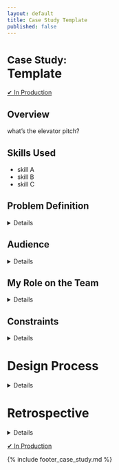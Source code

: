 ```yaml
---
layout: default
title: Case Study Template
published: false
---
```


# <small>Case Study:</small> <br />Template

<a href="#" type="button" class="btn btn-success" target="_blank">&#10004; In Production</a>

## Overview

what’s the elevator pitch?

## Skills Used

* skill A
* skill B
* skill C

## Problem Definition

<details>
  <p>
    what problems were you working through? How did you define success?
  </p>
</details>

## Audience

<details>
  <p>
    who were the target users for the project? Why them? How did you decide they were the users? Any personas created?
  </p>
</details>

## My Role on the Team

<details>
  <p>
    who worked with you on the project? What was your team structure?
  </p>
</details>

## Constraints

<details>
  <p>
    did you have any constraints? Time, access to users, undefined problem, not enough people, too large of a scope, etc.
  </p>
</details>

# Design Process

<details>
  <p>
    What was your design process? Did you facilitate any design exercises? What deliverables were you responsible for? Speak to messiness.
  </p>
</details>

# Retrospective

<details>
  <p>
    lessons learned — did you reach success metrics? Work through the right problem? What would you do better if you could do it again?
  </p>
</details>

<a href="#" type="button" class="btn btn-success" target="_blank">&#10004; In Production</a>

{% include footer_case_study.md %}
